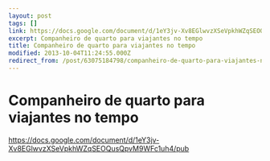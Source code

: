 ```yaml
---
layout: post
tags: []
link: https://docs.google.com/document/d/1eY3jv-Xv8EGlwvzXSeVpkhWZqSEOQusQpvM9WFc1uh4/pub
excerpt: Companheiro de quarto para viajantes no tempo
title: Companheiro de quarto para viajantes no tempo
modified: 2013-10-04T11:24:55.000Z
redirect_from: /post/63075184798/companheiro-de-quarto-para-viajantes-no-tempo/,/post/63075184798/
---
```


Companheiro de quarto para viajantes no tempo
=============================================

<https://docs.google.com/document/d/1eY3jv-Xv8EGlwvzXSeVpkhWZqSEOQusQpvM9WFc1uh4/pub>

